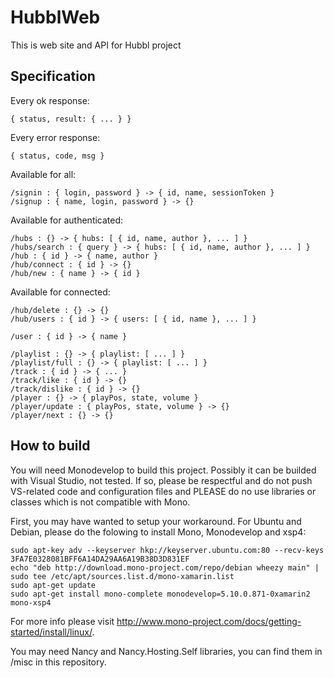 # HubblWeb

This is web site and API for Hubbl project

## Specification
Every ok response:
```
{ status, result: { ... } }
```

Every error response:
```
{ status, code, msg }
```

Available for all:
```
/signin : { login, password } -> { id, name, sessionToken }
/signup : { name, login, password } -> {}
```

Available for authenticated:
```
/hubs : {} -> { hubs: [ { id, name, author }, ... ] }
/hubs/search : { query } -> { hubs: [ { id, name, author }, ... ] }
/hub : { id } -> { name, author }
/hub/connect : { id } -> {}
/hub/new : { name } -> { id }
```

Available for connected:
```
/hub/delete : {} -> {}
/hub/users : { id } -> { users: [ { id, name }, ... ] }

/user : { id } -> { name }

/playlist : {} -> { playlist: [ ... ] }
/playlist/full : {} -> { playlist: [ ... ] }
/track : { id } -> { ... }
/track/like : { id } -> {}
/track/dislike : { id } -> {}
/player : {} -> { playPos, state, volume }
/player/update : { playPos, state, volume } -> {}
/player/next : {} -> {}
```

## How to build

You will need Monodevelop to build this project. Possibly it can be builded with Visual Studio, not tested. If so, please be respectful and do not push VS-related code and configuration files and PLEASE do no use libraries or classes which is not compatible with Mono.

First, you may have wanted to setup your workaround.
For Ubuntu and Debian, please do the folowing to install Mono, Monodevelop and xsp4:
```
sudo apt-key adv --keyserver hkp://keyserver.ubuntu.com:80 --recv-keys 3FA7E0328081BFF6A14DA29AA6A19B38D3D831EF
echo "deb http://download.mono-project.com/repo/debian wheezy main" | sudo tee /etc/apt/sources.list.d/mono-xamarin.list
sudo apt-get update
sudo apt-get install mono-complete monodevelop=5.10.0.871-0xamarin2 mono-xsp4
```
For more info please visit http://www.mono-project.com/docs/getting-started/install/linux/.

You may need Nancy and Nancy.Hosting.Self libraries, you can find them in /misc in this repository.
